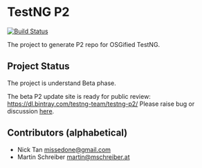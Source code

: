 TestNG P2
===

[![Build Status](http://img.shields.io/travis/testng-team/testng-p2.svg)](https://travis-ci.org/testng-team/testng-p2)

The project to generate P2 repo for OSGified TestNG.

## Project Status

The project is understand Beta phase.

The beta P2 update site is ready for public review: https://dl.bintray.com/testng-team/testng-p2/
Please raise bug or discussion [here](https://github.com/testng-team/testng-p2/issues).

## Contributors (alphabetical)

* Nick Tan <missedone@gmail.com>
* Martin Schreiber <martin@mschreiber.at>
